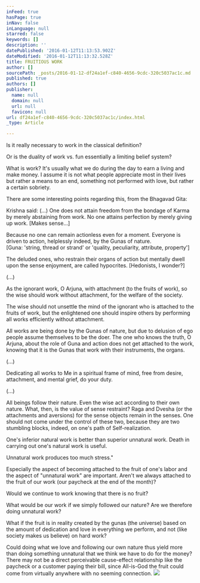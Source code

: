 ```yaml
---
inFeed: true
hasPage: true
inNav: false
inLanguage: null
starred: false
keywords: []
description: ''
datePublished: '2016-01-12T11:13:53.902Z'
dateModified: '2016-01-12T11:13:32.528Z'
title: FRUITIOUS WORK
author: []
sourcePath: _posts/2016-01-12-df24a1ef-c840-4656-9cdc-320c5037ac1c.md
published: true
authors: []
publisher:
  name: null
  domain: null
  url: null
  favicon: null
url: df24a1ef-c840-4656-9cdc-320c5037ac1c/index.html
_type: Article

---
```

Is it really necessary to work in the classical definition?

Or is the duality of work vs. fun essentially a limiting belief system?

What is work? It's usually what we do during the day to earn a living and make money. I assume it is not what people appreciate most in their lives but rather a means to an end, something not performed with love, but rather a certain sobriety.

There are some interesting points regarding this, from the Bhagavad Gita:

Krishna said:
(...)
One does not attain freedom from the bondage of Karma 
by merely abstaining from work.
No one attains perfection by merely giving up work. \[Makes sense...\]
  
Because no one can remain actionless even for a moment.
Everyone is driven to action, helplessly indeed,
by the Gunas of nature.   
\[Guna: 'string, thread or strand' or 'quality, peculiarity, attribute, property'\]
  
The deluded ones, who restrain their organs of action
but mentally dwell upon the sense enjoyment,
are called hypocrites. \[Hedonists, I wonder?\]
  
(...)
  
As the ignorant work, O Arjuna,
with attachment (to the fruits of work),
so the wise should work without attachment,
for the welfare of the society.
  
The wise should not unsettle the mind of the ignorant
who is attached to the fruits of work,
but the enlightened one should inspire others
by performing all works efficiently without attachment.
  
All works are being done by the Gunas of nature,
but due to delusion of ego
people assume themselves to be the doer.
The one who knows the truth, O Arjuna,
about the role of Guna and action
does not get attached to the work,
knowing that it is the Gunas that work
with their instruments, the organs.
  
(...)
  
Dedicating all works to Me
in a spiritual frame of mind, free from desire,
attachment, and mental grief, do your duty.
  
(...)
  
All beings follow their nature.
Even the wise act according to their own nature.
What, then, is the value of sense restraint?
Raga and Dvesha (or the attachments and aversions)
for the sense objects remain in the senses.
One should not come under the control of these two,
because they are two stumbling blocks, indeed,
on one's path of Self-realization.
  
One's inferior natural work is better
than superior unnatural work.
Death in carrying out one's natural work is useful.
  
Unnatural work produces too much stress."

Especially the aspect of becoming attached to the fruit of one's labor and the aspect of "unnatural work" are important. Aren't we always attached to the fruit of our work (our paycheck at the end of the month)?

Would we continue to work knowing that there is no fruit?

What would be our work if we simply followed our nature? Are we therefore doing unnatural work?

What if the fruit is in reality created by the gunas (the universe) based on the amount of dedication and love in everything we perform, and not (like society makes us believe) on hard work?

Could doing what we love and following our own nature thus yield more than doing something unnatural that we think we have to do for the money? There may not be a direct perceivable cause-effect relationship like the paycheck or a customer paying their bill, since All-is-God the fruit could come from virtually anywhere with no seeming connection.
![](https://the-grid-user-content.s3-us-west-2.amazonaws.com/9f94f9cb-f1a3-46cf-9afe-ffb447051d7b.jpg)